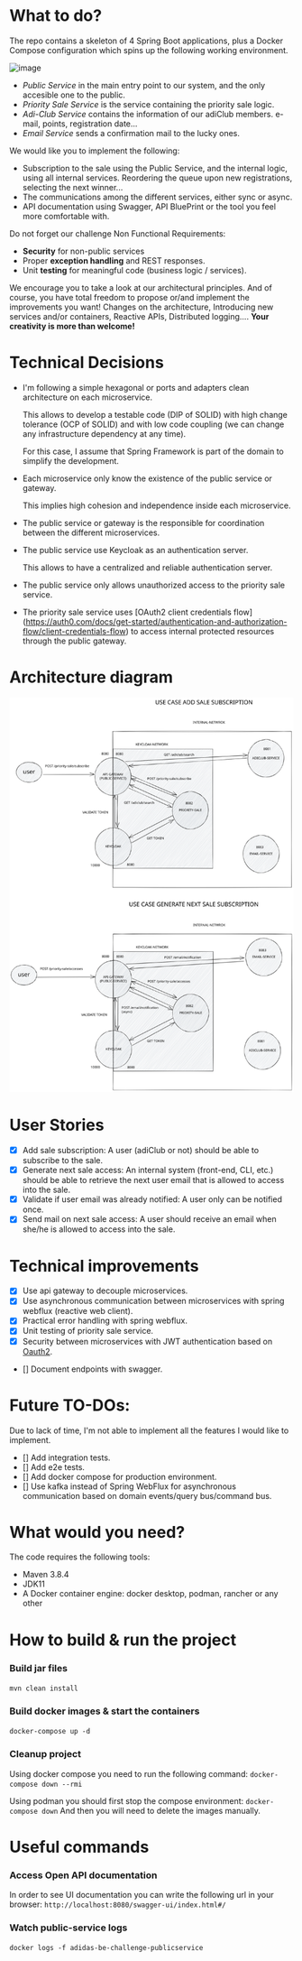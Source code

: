 # What to do?

The repo contains a skeleton of 4 Spring Boot applications, plus a Docker Compose configuration which spins up the
following working environment.

<img width="365" alt="image" src="https://unregisteredUser-images.githubusercontent.com/15728394/199699196-3bf20be2-cc51-4718-8cc2-454c8397c9d4.png">

- _Public Service_ in the main entry point to our system, and the only accesible one to the public.
- _Priority Sale Service_ is the service containing the priority sale logic.
- _Adi-Club Service_ contains the information of our adiClub members. e-mail, points, registration date...
- _Email Service_ sends a confirmation mail to the lucky ones.

We would like you to implement the following:

- Subscription to the sale using the Public Service, and the internal logic, using all internal services. Reordering the
  queue upon new registrations, selecting the next winner...
- The communications among the different services, either sync or async.
- API documentation using Swagger, API BluePrint or the tool you feel more comfortable with.

Do not forget our challenge Non Functional Requirements:

- **Security** for non-public services
- Proper **exception handling** and REST responses.​
- Unit **testing** for meaningful code (business logic / services).​

We encourage you to take a look at our architectural principles. And of course, you have total freedom to propose or/and
implement the improvements you want! Changes on the architecture, Introducing new services and/or containers, Reactive
APIs, Distributed logging.... **Your creativity is more than welcome!**

# Technical Decisions

- I'm following a simple hexagonal or ports and adapters clean architecture on each microservice.

  This allows to develop a testable code (DIP of SOLID) with high change tolerance (OCP of SOLID)
  and with low code coupling (we can change any infrastructure dependency at any time).

  For this case, I assume that Spring Framework is part of the domain to simplify the development.

- Each microservice only know the existence of the public service or gateway.

  This implies high cohesion and independence inside each microservice.

- The public service or gateway is the responsible for coordination between the different microservices.

- The public service use Keycloak as an authentication server.

  This allows to have a centralized and reliable authentication server.

- The public service only allows unauthorized access to the priority sale service.

- The priority sale service uses [OAuth2 client credentials flow]
  (https://auth0.com/docs/get-started/authentication-and-authorization-flow/client-credentials-flow) 
  to access internal protected resources through the public gateway.

# Architecture diagram

![architecture.svg](/docs/architecture.svg)


# User Stories

- [X] Add sale subscription: A user (adiClub or not) should be able to subscribe to the sale.
- [X] Generate next sale access:
  An internal system (front-end, CLI, etc.) should be able to retrieve the next user email that is allowed to access
  into the sale.
- [X] Validate if user email was already notified: A user only can be notified once.
- [X] Send mail on next sale access: A user should receive an email when she/he is allowed to access into the sale.

# Technical improvements

- [X] Use api gateway to decouple microservices.
- [X] Use asynchronous communication between microservices with spring webflux (reactive web client).
- [X] Practical error handling with spring webflux.
- [X] Unit testing of priority sale service.
- [X] Security between microservices with JWT authentication based on [Oauth2](https://oauth.net/2/).
- [] Document endpoints with swagger.

# Future TO-DOs:

Due to lack of time, I'm not able to implement all the features I would like to implement.

- [] Add integration tests.
- [] Add e2e tests.
- [] Add docker compose for production environment.
- [] Use kafka instead of Spring WebFlux for asynchronous communication based on domain events/query bus/command bus.

# What would you need?

The code requires the following tools:

- Maven 3.8.4
- JDK11
- A Docker container engine: docker desktop, podman, rancher or any other

# How to build & run the project

### Build jar files

`mvn clean install`

### Build docker images & start the containers

`docker-compose up -d`

### Cleanup project

Using docker compose you need to run the following command:
`docker-compose down --rmi`

Using podman you should first stop the compose environment:
`docker-compose down`
And then you will need to delete the images manually.

# Useful commands

### Access Open API documentation

In order to see UI documentation you can write the following url in your browser:
`http://localhost:8080/swagger-ui/index.html#/`

### Watch public-service logs

`docker logs -f adidas-be-challenge-publicservice`
